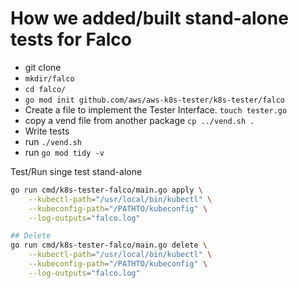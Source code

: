 
# How we added/built stand-alone tests for Falco

- git clone 
- `mkdir/falco`
- `cd falco/`
- `go mod init github.com/aws/aws-k8s-tester/k8s-tester/falco`
- Create a file to implement the Tester Interface.   `touch tester.go`
- copy a vend file from another package    `cp ../vend.sh .`
- Write tests
- run  `./vend.sh`
- run  `go mod tidy -v`



Test/Run singe test stand-alone
```bash
go run cmd/k8s-tester-falco/main.go apply \
    --kubectl-path="/usr/local/bin/kubectl" \
    --kubeconfig-path="/PATHTO/kubeconfig" \
    --log-outputs="falco.log"

## Delete
go run cmd/k8s-tester-falco/main.go delete \
    --kubectl-path="/usr/local/bin/kubectl" \
    --kubeconfig-path="/PATHTO/kubeconfig" \
    --log-outputs="falco.log"
```
